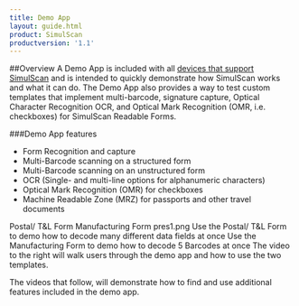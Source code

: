 ```yaml
---
title: Demo App
layout: guide.html
product: SimulScan
productversion: '1.1'
---
```

##Overview
A Demo App is included with all [devices that support SimulScan](../about/#supporteddevices) and is intended to quickly demonstrate how SimulScan works and what it can do. The Demo App also provides a way to test custom templates that implement multi-barcode, signature capture, Optical Character Recognition OCR, and Optical Mark Recognition (OMR, i.e. checkboxes) for SimulScan Readable Forms.

###Demo App features

* Form Recognition and capture
* Multi-Barcode scanning on a structured form
* Multi-Barcode scanning on an unstructured form
* OCR (Single- and multi-line options for alphanumeric characters)
* Optical Mark Recognition (OMR) for checkboxes
* Machine Readable Zone (MRZ) for passports and other travel documents

<!--
To help users become familiar with the demo app, we've created a video playlist. We've also included several templates for easy use. To give you an idea of the functionality, we've built templates for two forms that should be printed for use with the demo app. By printing the forms, users will get a first hand look at how SimulScan works.
-->

Postal/ T&L Form
Manufacturing Form
pres1.png
Use the Postal/ T&L Form to demo
how to decode many different data fields at once
Use the Manufacturing Form to demo
how to decode 5 Barcodes at once
The video to the right will walk users through the demo app and how to use the two templates.

The videos that follow, will demonstrate how to find and use additional features included in the demo app.
 
